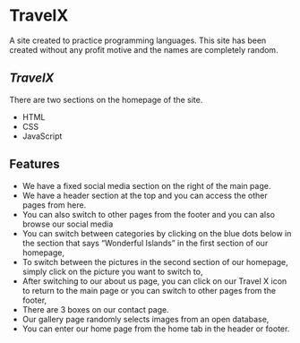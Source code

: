 # TravelX
A site created to practice programming languages. This site has been created without any profit motive and the names are completely random.
<h2 class="code-line" data-line-start=1 data-line-end=2 ><a id="_TravelX__1"></a><em>TravelX</em></h2>
<p class="has-line-data" data-line-start="7" data-line-end="8">There are two sections on the homepage of the site.</p>
<ul>
<li class="has-line-data" data-line-start="9" data-line-end="10">HTML</li>
<li class="has-line-data" data-line-start="10" data-line-end="11">CSS</li>
<li class="has-line-data" data-line-start="11" data-line-end="13">JavaScript</li>
</ul>
<h2 class="code-line" data-line-start=13 data-line-end=14 ><a id="Features_13"></a>Features</h2>
<ul>
<li class="has-line-data" data-line-start="15" data-line-end="16">We have a fixed social media section on the right of the main page.</li>
<li class="has-line-data" data-line-start="16" data-line-end="17">We have a header section at the top and you can access the other pages from here.</li>
<li class="has-line-data" data-line-start="17" data-line-end="18">You can also switch to other pages from the footer and you can also browse our social media</li>
<li class="has-line-data" data-line-start="18" data-line-end="19">You can switch between categories by clicking on the blue dots below in the section that says “Wonderful Islands” in the first section of our homepage,</li>
<li class="has-line-data" data-line-start="19" data-line-end="20">To switch between the pictures in the second section of our homepage, simply click on the picture you want to switch to,</li>
<li class="has-line-data" data-line-start="20" data-line-end="21">After switching to our about us page, you can click on our Travel X icon to return to the main page or you can switch to other pages from the footer,</li>
<li class="has-line-data" data-line-start="21" data-line-end="22">There are 3 boxes on our contact page.</li>
<li class="has-line-data" data-line-start="22" data-line-end="23">Our gallery page randomly selects images from an open database,</li>
<li class="has-line-data" data-line-start="23" data-line-end="24">You can enter our home page from the home tab in the header or footer.</li>
</ul>
